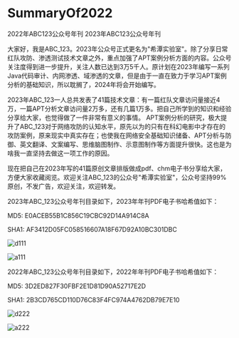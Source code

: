 # SummaryOf2022
2022年ABC123公众号年刊
2023年ABC123公众号年刊

大家好，我是ABC_123。2023年公众号正式更名为"希潭实验室"。除了分享日常红队攻防、渗透测试技术文章之外，重点加强了APT案例分析方面的内容。公众号关注度得到进一步提升，关注人数已达到3万5千人。原计划在2023年编写一系列Java代码审计、内网渗透、域渗透的文章，但是由于一直在致力于学习APT案例分析的基础知识，所以耽搁了，2024年将会开始编写。

2023年ABC_123一人总共发表了41篇技术文章：有一篇红队文章访问量接近4万，一篇APT分析文章访问量2万多，还有几篇1万多。把自己所学到的知识和经验分享给大家，也觉得做了一件非常有意义的事情。
APT案例分析的研究，极大提升了ABC_123对于网络攻防的认知水平，原先以为的只有在科幻电影中才存在的攻防案例，原来现实中真实存在；也使我在网络安全基础知识储备、APT分析与防御、英文翻译、文案编写、思维脑图制作、示意图制作等方面提升很快。这也是为啥我一直坚持去做这一项工作的原因。

现在把自己在2023年写的41篇原创文章排版做成pdf、chm电子书分享给大家，方便大家收藏阅览。欢迎关注ABC_123的公众号"希潭实验室"，公众号坚持99%原创，不发广告，欢迎关注，欢迎转发。

2023年ABC_123公众号年刊目录如下，2023年年刊PDF电子书哈希值如下：

MD5: E0ACEB55B1C856C19CBC92D14A914C8A

SHA1: AF3412D05FC058516607A18F67D92A10BC301DBC

![d111](https://github.com/abc123info/SummaryOf2022/assets/143333826/bf21d6c9-2b64-4345-b6fe-803c7b34977b)

![a111](https://github.com/abc123info/SummaryOf2022/assets/143333826/88886220-caba-44f2-8f99-b911d281ee94)

2022年ABC_123公众号年刊目录如下，2022年年刊PDF电子书哈希值如下：

MD5: 3D2ED827F30FBF2E1D81D90A52717E2D

SHA1: 2B3CD765CD110D76C83F4FC974A4762DB79E7E10

![d222](https://github.com/abc123info/SummaryOf2022/assets/143333826/b2bf0a97-f627-4cc3-bc28-945ec379c7b2)

![a222](https://github.com/abc123info/SummaryOf2022/assets/143333826/ff95e1b2-6712-4f69-b206-09f1fdb6ba0d)

